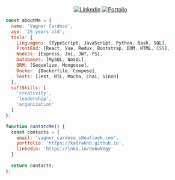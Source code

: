 <div align="center">
  <a href="https://www.linkedin.com/in/vagner-cardos-santos/" target="_blank" rel="external"><img src="https://img.shields.io/badge/LinkedIn-0077B5?style=for-the-badge&logo=linkedin&logoColor=white" alt="Linkedin"></a>
  <a href="https://kadraknb.github.io" target="_blank"><img src="https://img.shields.io/badge/Portfolio-%23000000.svg?style=for-the-badge&logo=firefox&logoColor=#FF7139" alt="Portolio"></a> 
</div>

```JavaScript
const aboutMe = {
  name: 'Vagner Cardoso',
  age: '25 years old',
  tools: {
    Linguagens: [TypeScript, JavaScript, Python, Bash, SQL],
    FrontEnd: [React, Vue, Redux, Bootstrap, DOM, HTML, CSS],
    NodeJs: [Express, Joi, JWT, FS],
    Databases: [MySQL, NoSQL],
    ORM: [Sequelize, Mongoose],
    Docker: [Dockerfile, Compose],
    Tests: [Jest, RTL, Mocha, Chai, Sinon]
  },
  softSkills: [
    'creativity',
    'leadership',
    'organization'
  ]
};

function contatcMe() {
  const contacts = {
    email: 'vagner_cardoso_s@outlook.com',
    portfolio: 'https://kadraknb.github.io',
    linkedin: 'https://lnkd.in/dv6uNVgy'
  }
  
  return contacts;
};
```
<!--
| ![](http://github-profile-summary-cards.vercel.app/api/cards/profile-details?username=kadraknb&theme=github_dark) | ![](http://github-profile-summary-cards.vercel.app/api/cards/stats?username=kadraknb&theme=github_dark) |
| :-: | :-: |
-->

